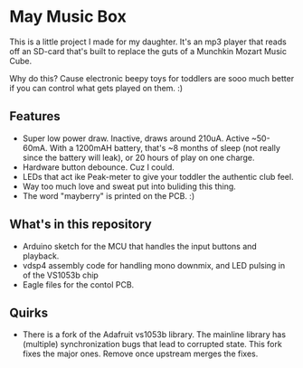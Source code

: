 # May Music Box

This is a little project I made for my daughter. It's an
mp3 player that reads off an SD-card that's built to
replace the guts of a Munchkin Mozart Music Cube.

Why do this? Cause electronic beepy toys for toddlers
are sooo much better if you can control what gets played
on them. :)

## Features
  * Super low power draw. Inactive, draws around 210uA. Active ~50-60mA. With a 1200mAH battery, that's ~8 months of sleep (not really since the battery will leak), or 20 hours of play on one charge.
  * Hardware button debounce. Cuz I could.
  * LEDs that act ike Peak-meter to give your toddler the authentic club feel.
  * Way too much love and sweat put into buliding this thing.
  * The word "mayberry" is printed on the PCB. :)

## What's in this repository
  * Arduino sketch for the MCU that handles the input buttons and playback.
  * vdsp4 assembly code for handling mono downmix, and LED pulsing in of the VS1053b chip
  * Eagle files for the contol PCB.

## Quirks
  * There is a fork of the Adafruit vs1053b library. The mainline library has (multiple) synchronization bugs that lead to corrupted state. This fork fixes the major ones. Remove once upstream merges the fixes.
